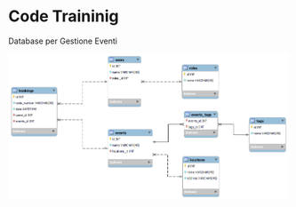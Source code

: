 Code Traininig
===

Database per Gestione Eventi

![](/diagram-gestore-eventi.png "diagram-gestore-eventi")
